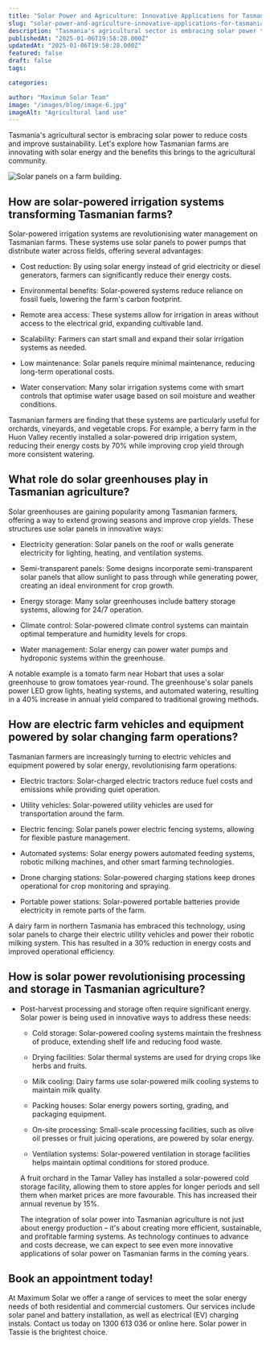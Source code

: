 ```yaml
---
title: "Solar Power and Agriculture: Innovative Applications for Tasmanian Farms"
slug: "solar-power-and-agriculture-innovative-applications-for-tasmanian-farms"
description: "Tasmania's agricultural sector is embracing solar power to reduce costs and improve sustainability. Let's explore how Tasmanian farms are innovating with solar. "
publishedAt: "2025-01-06T19:58:28.000Z"
updatedAt: "2025-01-06T19:58:28.000Z"
featured: false
draft: false
tags:

categories:

author: "Maximum Solar Team"
image: "/images/blog/image-6.jpg"
imageAlt: "Agricultural land use"
---
```


Tasmania's agricultural sector is embracing solar power to reduce costs and improve sustainability. Let's explore how Tasmanian farms are innovating with solar energy and the benefits this brings to the agricultural community.

![Solar panels on a farm building.](/images/blog/image-6.jpg)

## How are solar-powered irrigation systems transforming Tasmanian farms?

Solar-powered irrigation systems are revolutionising water management on Tasmanian farms. These systems use solar panels to power pumps that distribute water across fields, offering several advantages:



*   Cost reduction: By using solar energy instead of grid electricity or diesel generators, farmers can significantly reduce their energy costs.




*   Environmental benefits: Solar-powered systems reduce reliance on fossil fuels, lowering the farm's carbon footprint.




*   Remote area access: These systems allow for irrigation in areas without access to the electrical grid, expanding cultivable land.




*   Scalability: Farmers can start small and expand their solar irrigation systems as needed.




*   Low maintenance: Solar panels require minimal maintenance, reducing long-term operational costs.




*   Water conservation: Many solar irrigation systems come with smart controls that optimise water usage based on soil moisture and weather conditions.


Tasmanian farmers are finding that these systems are particularly useful for orchards, vineyards, and vegetable crops. For example, a berry farm in the Huon Valley recently installed a solar-powered drip irrigation system, reducing their energy costs by 70% while improving crop yield through more consistent watering.

## What role do solar greenhouses play in Tasmanian agriculture?

Solar greenhouses are gaining popularity among Tasmanian farmers, offering a way to extend growing seasons and improve crop yields. These structures use solar panels in innovative ways:



*   Electricity generation: Solar panels on the roof or walls generate electricity for lighting, heating, and ventilation systems.




*   Semi-transparent panels: Some designs incorporate semi-transparent solar panels that allow sunlight to pass through while generating power, creating an ideal environment for crop growth.




*   Energy storage: Many solar greenhouses include battery storage systems, allowing for 24/7 operation.




*   Climate control: Solar-powered climate control systems can maintain optimal temperature and humidity levels for crops.




*   Water management: Solar energy can power water pumps and hydroponic systems within the greenhouse.




A notable example is a tomato farm near Hobart that uses a solar greenhouse to grow tomatoes year-round. The greenhouse's solar panels power LED grow lights, heating systems, and automated watering, resulting in a 40% increase in annual yield compared to traditional growing methods.

## How are electric farm vehicles and equipment powered by solar changing farm operations?

Tasmanian farmers are increasingly turning to electric vehicles and equipment powered by solar energy, revolutionising farm operations:



*   Electric tractors: Solar-charged electric tractors reduce fuel costs and emissions while providing quiet operation.




*   Utility vehicles: Solar-powered utility vehicles are used for transportation around the farm.




*   Electric fencing: Solar panels power electric fencing systems, allowing for flexible pasture management.




*   Automated systems: Solar energy powers automated feeding systems, robotic milking machines, and other smart farming technologies.




*   Drone charging stations: Solar-powered charging stations keep drones operational for crop monitoring and spraying.




*   Portable power stations: Solar-powered portable batteries provide electricity in remote parts of the farm.




A dairy farm in northern Tasmania has embraced this technology, using solar panels to charge their electric utility vehicles and power their robotic milking system. This has resulted in a 30% reduction in energy costs and improved operational efficiency.

## How is solar power revolutionising processing and storage in Tasmanian agriculture?



*   Post-harvest processing and storage often require significant energy. Solar power is being used in innovative ways to address these needs:



    *   Cold storage: Solar-powered cooling systems maintain the freshness of produce, extending shelf life and reducing food waste.




    *   Drying facilities: Solar thermal systems are used for drying crops like herbs and fruits.




    *   Milk cooling: Dairy farms use solar-powered milk cooling systems to maintain milk quality.




    *   Packing houses: Solar energy powers sorting, grading, and packaging equipment.




    *   On-site processing: Small-scale processing facilities, such as olive oil presses or fruit juicing operations, are powered by solar energy.




    *   Ventilation systems: Solar-powered ventilation in storage facilities helps maintain optimal conditions for stored produce.




    A fruit orchard in the Tamar Valley has installed a solar-powered cold storage facility, allowing them to store apples for longer periods and sell them when market prices are more favourable. This has increased their annual revenue by 15%.

    The integration of solar power into Tasmanian agriculture is not just about energy production – it's about creating more efficient, sustainable, and profitable farming systems. As technology continues to advance and costs decrease, we can expect to see even more innovative applications of solar power on Tasmanian farms in the coming years.


## Book an appointment today! 

At Maximum Solar we offer a range of services to meet the solar energy needs of both residential and commercial customers. Our services include solar panel and battery installation, as well as electrical (EV) charging instals. Contact us today on 1300 613 036 or online here. Solar power in Tassie is the brightest choice.
